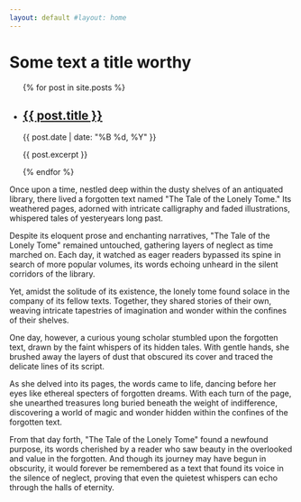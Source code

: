 ```yaml
---
layout: default #layout: home
---
```


<h1>Some text a title worthy</h1>

<ul>
  {% for post in site.posts %}
    <li>
      <h2><a href="{{ post.url }}">{{ post.title }}</a></h2>
      <p>{{ post.date | date: "%B %d, %Y" }}</p>
      <p>{{ post.excerpt }}</p>
    </li>
  {% endfor %}
</ul>


Once upon a time, nestled deep within the dusty shelves of an antiquated library, there lived a forgotten text named "The Tale of the Lonely Tome." Its weathered pages, adorned with intricate calligraphy and faded illustrations, whispered tales of yesteryears long past.

Despite its eloquent prose and enchanting narratives, "The Tale of the Lonely Tome" remained untouched, gathering layers of neglect as time marched on. Each day, it watched as eager readers bypassed its spine in search of more popular volumes, its words echoing unheard in the silent corridors of the library.

Yet, amidst the solitude of its existence, the lonely tome found solace in the company of its fellow texts. Together, they shared stories of their own, weaving intricate tapestries of imagination and wonder within the confines of their shelves.

One day, however, a curious young scholar stumbled upon the forgotten text, drawn by the faint whispers of its hidden tales. With gentle hands, she brushed away the layers of dust that obscured its cover and traced the delicate lines of its script.

As she delved into its pages, the words came to life, dancing before her eyes like ethereal specters of forgotten dreams. With each turn of the page, she unearthed treasures long buried beneath the weight of indifference, discovering a world of magic and wonder hidden within the confines of the forgotten text.

From that day forth, "The Tale of the Lonely Tome" found a newfound purpose, its words cherished by a reader who saw beauty in the overlooked and value in the forgotten. And though its journey may have begun in obscurity, it would forever be remembered as a text that found its voice in the silence of neglect, proving that even the quietest whispers can echo through the halls of eternity.